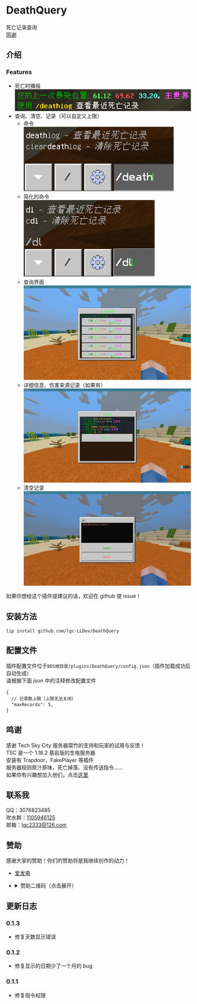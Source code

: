 <!-- markdownlint-disable MD031 MD033 MD036 -->

# DeathQuery

死亡记录查询  
[鸣谢](#鸣谢)

## 介绍

### Features

- 死亡时播报  
  ![示例](https://raw.githubusercontent.com/lgc-LLDev/readme/main/DeathQuery/1.png)
- 查询、清空、记录（可以自定义上限）
  - 命令  
    ![示例](https://raw.githubusercontent.com/lgc-LLDev/readme/main/DeathQuery/2.png)
  - 简化的命令  
    ![示例](https://raw.githubusercontent.com/lgc-LLDev/readme/main/DeathQuery/3.png)
  - 查询界面  
    ![示例](https://raw.githubusercontent.com/lgc-LLDev/readme/main/DeathQuery/4.png)
  - 详细信息、伤害来源记录（如果有）  
    ![示例](https://raw.githubusercontent.com/lgc-LLDev/readme/main/DeathQuery/5.png)
  - 清空记录  
    ![示例](https://raw.githubusercontent.com/lgc-LLDev/readme/main/DeathQuery/6.png)

如果你想给这个插件提建议的话，欢迎在 github 提 issue！

## 安装方法

```shell
lip install github.com/lgc-LLDev/DeathQuery
```

## 配置文件

插件配置文件位于`BDS根目录/plugins/DeathQuery/config.json`（插件加载成功后自动生成）  
请根据下面 json 中的注释修改配置文件

```jsonc
{
  // 记录数上限（上限无法关闭）
  "maxRecords": 5,
}
```

## 鸣谢

感谢 Tech Sky City 服务器腐竹的支持和玩家的试用与反馈！  
TSC 是一个 1.18.2 基岩版的生电服务器  
安装有 Trapdoor，FakePlayer 等插件  
服务器规则原汁原味，死亡掉落、没有传送指令……  
如果你有兴趣想加入他们，点击[这里](https://jq.qq.com/?_wv=1027&k=p2ke7c5F)

## 联系我

QQ：3076823485  
吹水群：[1105946125](https://jq.qq.com/?_wv=1027&k=Z3n1MpEp)  
邮箱：<lgc2333@126.com>

## 赞助

感谢大家的赞助！你们的赞助将是我继续创作的动力！

- [爱发电](https://afdian.net/@lgc2333)
- <details>
    <summary>赞助二维码（点击展开）</summary>

  ![讨饭](https://raw.githubusercontents.com/lgc2333/ShigureBotMenu/master/src/imgs/sponsor.png)

  </details>

## 更新日志

### 0.1.3

- 修复天数显示错误

### 0.1.2

- 修复显示的日期少了一个月的 bug

### 0.1.1

- 修复指令权限
